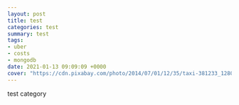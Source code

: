 ```yaml
---
layout: post
title: test
categories: test
summary: test
tags:
- uber
- costs
- mongodb
date: 2021-01-13 09:09:09 +0000
cover: "https://cdn.pixabay.com/photo/2014/07/01/12/35/taxi-381233_1280.jpg"
---
```


test category
